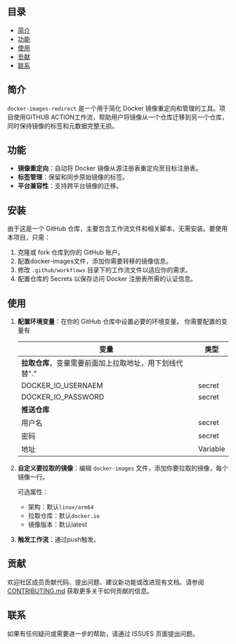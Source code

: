 
## 目录

- [简介](#简介)
- [功能](#功能)
- [使用](#使用)
- [贡献](#贡献)
- [联系](#联系)

## 简介

`docker-images-redirect` 是一个用于简化 Docker 镜像重定向和管理的工具。项目使用GITHUB ACTION工作流，帮助用户将镜像从一个仓库迁移到另一个仓库，同时保持镜像的标签和元数据完整无损。

## 功能

- **镜像重定向**：自动将 Docker 镜像从源注册表重定向至目标注册表。
- **标签管理**：保留和同步原始镜像的标签。
- **平台兼容性**：支持跨平台镜像的迁移。

## 安装

由于这是一个 GitHub 仓库，主要包含工作流文件和相关脚本，无需安装。要使用本项目，只需：

1. 克隆或 fork 仓库到你的 GitHub 账户。
2. 配置docker-images文件，添加你需要转移的镜像信息。
3. 修改 `.github/workflows` 目录下的工作流文件以适应你的需求。
4. 配置仓库的 Secrets 以保存访问 Docker 注册表所需的认证信息。

## 使用

1. **配置环境变量**：在你的 GitHub 仓库中设置必要的环境变量。
   你需要配置的变量有

   | 变量                                                    | 类型     |
   | ------------------------------------------------------- | -------- |
   | **拉取仓库**，变量需要前面加上拉取地址，用下划线代替"." |          |
   | DOCKER_IO_USERNAEM                                      | secret   |
   | DOCKER_IO_PASSWORD                                      | secret   |
   | **推送仓库**                                            |          |
   | 用户名                                                  | secret   |
   | 密码                                                    | secret   |
   | 地址                                                    | Variable |

   

2. **自定义要拉取的镜像**：编辑 `docker-images` 文件，添加你要拉取的镜像，每个镜像一行。

   可选属性：
   * 架构：默认`linux/arm64`
   * 拉取仓库：默认`docker.io`
   * 镜像版本：默认latest

3. **触发工作流**：通过push触发。

## 贡献

欢迎社区成员贡献代码、提出问题、建议新功能或改进现有文档。请参阅 [CONTRIBUTING.md](CONTRIBUTING.md) 获取更多关于如何贡献的信息。

## 联系

如果有任何疑问或需要进一步的帮助，请通过 ISSUES 页面提出问题。
